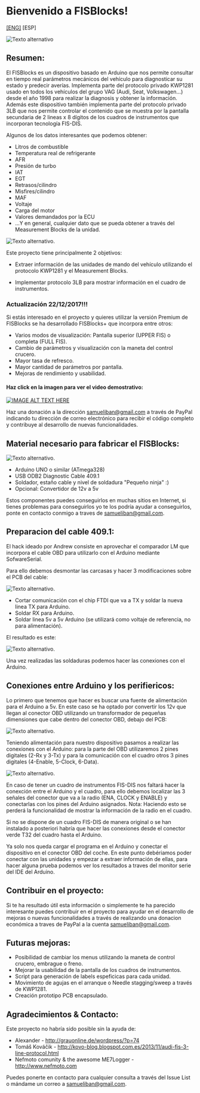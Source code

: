 # Bienvenido a FISBlocks!

[[ENG]](./Readme.md)
[ESP]

![Texto alternativo](media/main2.jpg "FIS-Blocks")


## Resumen:

El FISBlocks es un dispositivo basado en Arduino que nos permite consultar en tiempo real parámetros mecánicos del vehículo para diagnosticar su estado y predecir averías. Implementa parte del protocolo privado KWP1281 usado en todos los vehículos del grupo VAG (Audi, Seat, Volkswagen...) desde el año 1998 para realizar la diagnosis y obtener la información. Además este dispositivo también implementa parte del protocolo privado 3LB que nos permite controlar el contenido que se muestra por la pantalla secundaria de 2 lineas x 8 dígitos de los cuadros de instrumentos que incorporan tecnología FIS-DIS.

Algunos de los datos interesantes que podemos obtener:
* Litros de combustible
* Temperatura real de refrigerante
* AFR
* Presión de turbo
* IAT
* EGT
* Retrasos/cilindro
* Misfires/cilindro
* MAF
* Voltaje
* Carga del motor
* Valores demandados por la ECU
* ...Y en general, cualquier dato que se pueda obtener a través del Measurement Blocks de la unidad.

![Texto alternativo](media/fis2.gif "FIS-Blocks").

Este proyecto tiene principalmente 2 objetivos:

* Extraer información de las unidades de mando del vehículo utilizando el protocolo KWP1281 y el Measurement Blocks.

* Implementar protocolo 3LB para mostrar información en el cuadro de instrumentos.

### Actualización 22/12/2017!!!

Si estás interesado en el proyecto y quieres utilizar la versión Premium de FISBlocks se ha desarrollado FISBlocks+ que incorpora entre otros:

* Varios modos de visualización: Pantalla superior (UPPER FIS) o completa (FULL FIS).
* Cambio de parámetros y visualización con la maneta del control crucero.
* Mayor tasa de refresco.
* Mayor cantidad de parámetros por pantalla.
* Mejoras de rendimiento y usabilidad.

#### Haz click en la imagen para ver el video demostrativo:

[![IMAGE ALT TEXT HERE](/media/fisblocksplus.jpg)](https://www.youtube.com/watch?v=hIhcAbNPSvY)

Haz una donación a la dirección samueliban@gmail.com a través de PayPal indicando tu dirección de correo electrónico para recibir el código completo y contribuye al desarrollo de nuevas funcionalidades.


## Material necesario para fabricar el FISBlocks:

![Texto alternativo](media/components.jpg "Components").

* Arduino UNO o similar (ATmega328)
* USB ODB2 Diagnostic Cable 409.1
* Soldador, estaño cable y nivel de soldadura "Pequeño ninja" :)
* Opcional: Convertidor de 12v a 5v

Estos componentes puedes conseguirlos en muchas sitios en Internet, si tienes problemas para conseguirlos yo te los podría ayudar a conseguirlos, ponte en contacto conmigo a traves de samueliban@gmail.com.


## Preparacion del cable 409.1:

El hack ideado por Andrew consiste en aprovechar el comparador LM que incorpora el cable OBD para utilizarlo con el Arduino mediante SofwareSerial.

Para ello debemos desmontar las carcasas y hacer 3 modificaciones sobre el PCB del cable:

![Texto alternativo](media/hackobd.jpg "Hack").

* Cortar comunicación con el chip FTDI que va a TX y soldar la nueva linea TX para Arduino.
* Soldar RX para Arduino.
* Soldar linea 5v a 5v Arduino (se utilizará como voltaje de referencia, no para alimentación).

El resultado es este:

![Texto alternativo](media/obd2.jpg "OBD").

Una vez realizadas las soldaduras podemos hacer las conexiones con el Arduino.


## Conexiones entre Arduino y los perifiericos:

Lo primero que tenemos que hacer es buscar una fuente de alimentación para el Arduino a 5v. En este caso se ha optado por convertir los 12v que llegan al conector OBD utilizando un transformador de pequeñas dimensiones que cabe dentro del conector OBD, debajo del PCB:

![Texto alternativo](media/obdsupply.jpg "OBD & supply").

Teniendo alimentación para nuestro dispositivo pasamos a realizar las conexiones con el Arduino: para la parte del OBD utilizaremos 2 pines digitales (2-Rx y 3-Tx) y para la comunicación con el cuadro otros 3 pines digitales (4-Enable, 5-Clock, 6-Data).

![Texto alternativo](media/obdArdu.jpg "OBD, supply & Arduino").

En caso de tener un cuadro de instrumentos FIS-DIS nos faltará hacer la conexción entre el Arduino y el cuadro, para ello debemos localizar las 3 señales del conector que va a la radio (ENA, CLOCK y ENABLE) y conectarlas con los pines del Arduino asignados.
Nota: Haciendo esto se perderá la funcionalidad de mostrar la información de la radio en el cuadro.

Si no se dispone de un cuadro FIS-DIS de manera original o se han instalado a posteriori habría que hacer las conexiones desde el conector verde T32 del cuadro hasta el Arduino.

Ya solo nos queda cargar el programa en el Arduino y conectar el dispositivo en el conector OBD del coche. En este punto debériamos poder conectar con las unidades y empezar a extraer información de ellas, para hacer alguna prueba podemos ver los resultados a traves del monitor serie del IDE del Arduino.


## Contribuir en el proyecto:

Si te ha resultado útil esta información o simplemente te ha parecido interesante puedes contribuir en el proyecto para ayudar en el desarrollo de mejoras o nuevas funcionalidades a través de realizando una donacion económica a traves de PayPal a la cuenta samueliban@gmail.com.


## Futuras mejoras:

* Posibilidad de cambiar los menus utilizando la maneta de control crucero, embrague o freno.
* Mejorar la usabilidad de la pantalla de los cuadros de instrumentos.
* Script para generación de labels espeficicas para cada unidad.
* Movimiento de agujas en el arranque o Needle stagging/sweep a través de KWP1281.
* Creación prototipo PCB encapsulado.


## Agradecimientos & Contacto:

Este proyecto no habría sido posible sin la ayuda de:

* Alexander - http://grauonline.de/wordpress/?p=74
* Tomáš Kováčik - http://kovo-blog.blogspot.com.es/2013/11/audi-fis-3-line-protocol.html
* Nefmoto comunity & the awesome ME7Logger - http://www.nefmoto.com

Puedes ponerte en contacto para cualquier consulta a través del Issue List o mándame un correo a samueliban@gmail.com.
